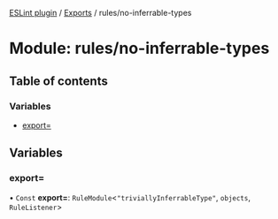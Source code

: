 [ESLint plugin](../index.md) / [Exports](../modules.md) / rules/no-inferrable-types

# Module: rules/no-inferrable-types

## Table of contents

### Variables

- [export&#x3D;](rules_no_inferrable_types.md#export&#x3D;)

## Variables

### export&#x3D;

• `Const` **export=**: `RuleModule`<``"triviallyInferrableType"``, `objects`, `RuleListener`\>
